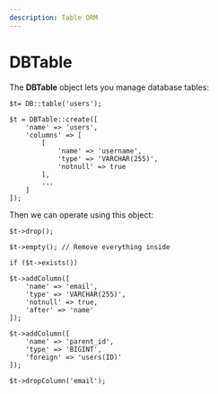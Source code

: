 ```yaml
---
description: Table ORM
---
```


# DBTable

The **DBTable** object lets you manage database tables:

```
$t= DB::table('users');

$t = DBTable::create([
    'name' => 'users',
    'columns' => [
        [
            'name' => 'username',
            'type' => 'VARCHAR(255)',
            'notnull' => true
        ],
        ...
    ]
]);
```

Then we can operate using this object:

```
$t->drop();

$t->empty(); // Remove everything inside

if ($t->exists())

$t->addColumn([
    'name' => 'email',
    'type' => 'VARCHAR(255)',
    'notnull' => true,
    'after' => 'name'
]);

$t->addColumn([
    'name' => 'parent_id',
    'type' => 'BIGINT',
    'foreign' => 'users(ID)'
]);

$t->dropColumn('email');
```
